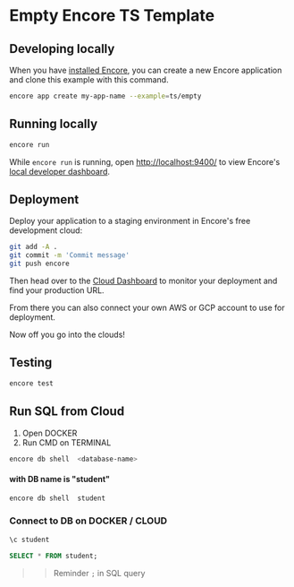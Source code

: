 # Empty Encore TS Template

## Developing locally

When you have [installed Encore](https://encore.dev/docs/install), you can create a new Encore application and clone
this example with this command.

```bash
encore app create my-app-name --example=ts/empty
```

## Running locally

```bash
encore run
```

While `encore run` is running, open <http://localhost:9400/> to view
Encore's [local developer dashboard](https://encore.dev/docs/observability/dev-dash).

## Deployment

Deploy your application to a staging environment in Encore's free development cloud:

```bash
git add -A .
git commit -m 'Commit message'
git push encore
```

Then head over to the [Cloud Dashboard](https://app.encore.dev) to monitor your deployment and find your production URL.

From there you can also connect your own AWS or GCP account to use for deployment.

Now off you go into the clouds!

## Testing

```bash
encore test
```

## Run SQL from Cloud 

1. Open DOCKER 
2. Run CMD on TERMINAL 

```bash
encore db shell  <database-name>
```

#### with DB name is "student"

```bash
encore db shell  student
```

### Connect to DB on DOCKER / CLOUD 

```bash
\c student 
```
```sql
SELECT * FROM student;
```

>> Reminder `;` in SQL query 



